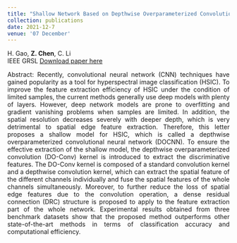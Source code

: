 ```yaml
---
title: "Shallow Network Based on Depthwise Overparameterized Convolution for Hyperspectral Image Classification"
collection: publications
date: 2021-12-7
venue: '07 December'
---
```

H. Gao, **Z. Chen**, C. Li <br>
IEEE GRSL
[Download paper here](https://ieeexplore.ieee.org/document/9641854)

<div style="text-align: justify;">
Abstract: Recently, convolutional neural network (CNN) techniques have gained popularity as a tool for hyperspectral image classification (HSIC). To improve the feature extraction efficiency of HSIC under the condition of limited samples, the current methods generally use deep models with plenty of layers. However, deep network models are prone to overfitting and gradient vanishing problems when samples are limited. In addition, the spatial resolution decreases severely with deeper depth, which is very detrimental to spatial edge feature extraction. Therefore, this letter proposes a shallow model for HSIC, which is called a depthwise overparameterized convolutional neural network (DOCNN). To ensure the effective extraction of the shallow model, the depthwise overparameterized convolution (DO-Conv) kernel is introduced to extract the discriminative features. The DO-Conv kernel is composed of a standard convolution kernel and a depthwise convolution kernel, which can extract the spatial feature of the different channels individually and fuse the spatial features of the whole channels simultaneously. Moreover, to further reduce the loss of spatial edge features due to the convolution operation, a dense residual connection (DRC) structure is proposed to apply to the feature extraction part of the whole network. Experimental results obtained from three benchmark datasets show that the proposed method outperforms other state-of-the-art methods in terms of classification accuracy and computational efficiency.
</div>
